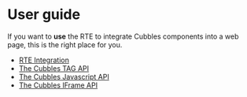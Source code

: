 # User guide

If you want to **use** the RTE to integrate Cubbles components into a web page, this is the right place for you.

* [RTE Integration](rte-integration.md)
* [The Cubbles TAG API](cubbles-tag-api/README.md)
* [The Cubbles Javascript API](./cubbles-js-api/README.md)
* [The Cubbles IFrame API](cubbles-iframe-api/README.md)